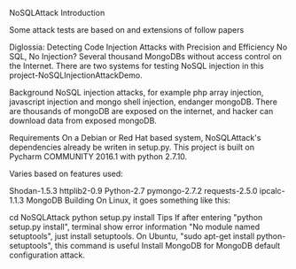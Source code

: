NoSQLAttack
Introduction

Some attack tests are based on and extensions of follow papers

Diglossia: Detecting Code Injection Attacks with Precision and Efficiency
No SQL, No Injection?
Several thousand MongoDBs without access control on the Internet.
There are two systems for testing NoSQL injection in this project-NoSQLInjectionAttackDemo.

Background
NoSQL injection attacks, for example php array injection, javascript injection and mongo shell injection, endanger mongoDB. There are thousands of mongoDB are exposed on the internet, and hacker can download data from exposed mongoDB.

Requirements
On a Debian or Red Hat based system, NoSQLAttack's dependencies already be writen in setup.py. This project is built on Pycharm COMMUNITY 2016.1 with python 2.7.10.

Varies based on features used:

Shodan-1.5.3
httplib2-0.9
Python-2.7
pymongo-2.7.2
requests-2.5.0
ipcalc-1.1.3
MongoDB
Building
On Linux, it goes something like this:

cd NoSQLAttack
python setup.py install
Tips
If after entering "python setup.py install", terminal show error information "No module named setuptools", just install setuptools. On Ubuntu, "sudo apt-get install python-setuptools", this command is useful
Install MongoDB for MongoDB default configuration attack.
